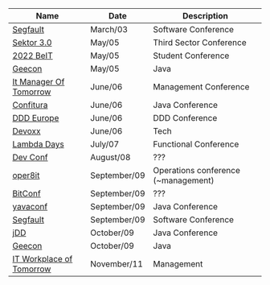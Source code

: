 | Name                                                             | Date         | Description                         |
|------------------------------------------------------------------|--------------|-------------------------------------|
| [Segfault](https://segfault.events/unconference2023wiosna/)      | March/03     | Software Conference                 |
| [Sektor 3.0](https://sektor3-0.pl/en/)                           | May/05       | Third Sector Conference             |
| [2022 BeIT](https://www.facebook.com/events/341917417759919)     | May/05       | Student Conference                  |
| [Geecon](http://www.geecon.org/)                                 | May/05       | Java                                |
| [It Manager Of Tomorrow](https://www.itmtconf.com/)              | June/06      | Management Conference               |
| [Confitura](https://2022.confitura.pl/)                          | June/06      | Java Conference                     |
| [DDD Europe](https://2022.dddeurope.com/)                        | June/06      | DDD Conference                      |
| [Devoxx](https://devoxx.pl/)                                     | June/06      | Tech                                |
| [Lambda Days](https://www.lambdadays.org/)                       | July/07      | Functional Conference               |
| [Dev Conf](https://devconf.pl/)                                  | August/08    | ???                                 |
| [oper8it](https://oper8it.letsmanageit.pl/)                      | September/09 | Operations conference (~management) |
| [BitConf](https://bitconf.pl/)                                   | September/09 | ???                                 |
| [yavaconf](https://yavaconf.com/)                                | September/09 | Java Conference                     |
| [Segfault](https://segfault.events/unconference2022/)            | September/09 | Software Conference                 |
| [jDD](https://jdd.org.pl/)                                       | October/09   | Java Conference                     |
| [Geecon](http://www.geecon.org/)                                 | October/09   | Java                                |
| [IT Workplace of Tomorrow](https://itworkplace.letsmanageit.pl/) | November/11  | Management                          |


